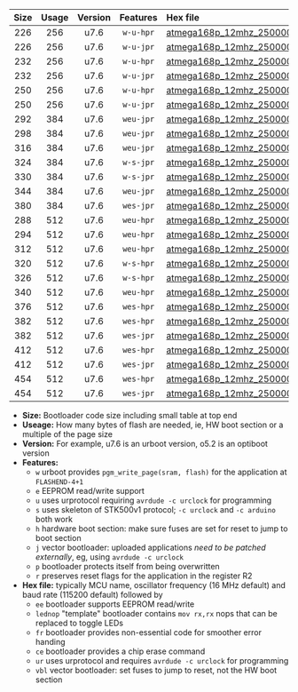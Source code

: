|Size|Usage|Version|Features|Hex file|
|:-:|:-:|:-:|:-:|:--|
|226|256|u7.6|`w-u-hpr`|[atmega168p_12mhz_250000bps_ur.hex](https://raw.githubusercontent.com/stefanrueger/urboot/main/atmega168p_12mhz_250000bps_ur.hex)|
|226|256|u7.6|`w-u-jpr`|[atmega168p_12mhz_250000bps_ur_vbl.hex](https://raw.githubusercontent.com/stefanrueger/urboot/main/atmega168p_12mhz_250000bps_ur_vbl.hex)|
|232|256|u7.6|`w-u-hpr`|[atmega168p_12mhz_250000bps_lednop_ur.hex](https://raw.githubusercontent.com/stefanrueger/urboot/main/atmega168p_12mhz_250000bps_lednop_ur.hex)|
|232|256|u7.6|`w-u-jpr`|[atmega168p_12mhz_250000bps_lednop_ur_vbl.hex](https://raw.githubusercontent.com/stefanrueger/urboot/main/atmega168p_12mhz_250000bps_lednop_ur_vbl.hex)|
|250|256|u7.6|`w-u-hpr`|[atmega168p_12mhz_250000bps_lednop_fr_ur.hex](https://raw.githubusercontent.com/stefanrueger/urboot/main/atmega168p_12mhz_250000bps_lednop_fr_ur.hex)|
|250|256|u7.6|`w-u-jpr`|[atmega168p_12mhz_250000bps_lednop_fr_ur_vbl.hex](https://raw.githubusercontent.com/stefanrueger/urboot/main/atmega168p_12mhz_250000bps_lednop_fr_ur_vbl.hex)|
|292|384|u7.6|`weu-jpr`|[atmega168p_12mhz_250000bps_ee_ur_vbl.hex](https://raw.githubusercontent.com/stefanrueger/urboot/main/atmega168p_12mhz_250000bps_ee_ur_vbl.hex)|
|298|384|u7.6|`weu-jpr`|[atmega168p_12mhz_250000bps_ee_lednop_ur_vbl.hex](https://raw.githubusercontent.com/stefanrueger/urboot/main/atmega168p_12mhz_250000bps_ee_lednop_ur_vbl.hex)|
|316|384|u7.6|`weu-jpr`|[atmega168p_12mhz_250000bps_ee_lednop_fr_ur_vbl.hex](https://raw.githubusercontent.com/stefanrueger/urboot/main/atmega168p_12mhz_250000bps_ee_lednop_fr_ur_vbl.hex)|
|324|384|u7.6|`w-s-jpr`|[atmega168p_12mhz_250000bps_vbl.hex](https://raw.githubusercontent.com/stefanrueger/urboot/main/atmega168p_12mhz_250000bps_vbl.hex)|
|330|384|u7.6|`w-s-jpr`|[atmega168p_12mhz_250000bps_lednop_vbl.hex](https://raw.githubusercontent.com/stefanrueger/urboot/main/atmega168p_12mhz_250000bps_lednop_vbl.hex)|
|344|384|u7.6|`weu-jpr`|[atmega168p_12mhz_250000bps_ee_lednop_fr_ce_ur_vbl.hex](https://raw.githubusercontent.com/stefanrueger/urboot/main/atmega168p_12mhz_250000bps_ee_lednop_fr_ce_ur_vbl.hex)|
|380|384|u7.6|`wes-jpr`|[atmega168p_12mhz_250000bps_ee_vbl.hex](https://raw.githubusercontent.com/stefanrueger/urboot/main/atmega168p_12mhz_250000bps_ee_vbl.hex)|
|288|512|u7.6|`weu-hpr`|[atmega168p_12mhz_250000bps_ee_ur.hex](https://raw.githubusercontent.com/stefanrueger/urboot/main/atmega168p_12mhz_250000bps_ee_ur.hex)|
|294|512|u7.6|`weu-hpr`|[atmega168p_12mhz_250000bps_ee_lednop_ur.hex](https://raw.githubusercontent.com/stefanrueger/urboot/main/atmega168p_12mhz_250000bps_ee_lednop_ur.hex)|
|312|512|u7.6|`weu-hpr`|[atmega168p_12mhz_250000bps_ee_lednop_fr_ur.hex](https://raw.githubusercontent.com/stefanrueger/urboot/main/atmega168p_12mhz_250000bps_ee_lednop_fr_ur.hex)|
|320|512|u7.6|`w-s-hpr`|[atmega168p_12mhz_250000bps.hex](https://raw.githubusercontent.com/stefanrueger/urboot/main/atmega168p_12mhz_250000bps.hex)|
|326|512|u7.6|`w-s-hpr`|[atmega168p_12mhz_250000bps_lednop.hex](https://raw.githubusercontent.com/stefanrueger/urboot/main/atmega168p_12mhz_250000bps_lednop.hex)|
|340|512|u7.6|`weu-hpr`|[atmega168p_12mhz_250000bps_ee_lednop_fr_ce_ur.hex](https://raw.githubusercontent.com/stefanrueger/urboot/main/atmega168p_12mhz_250000bps_ee_lednop_fr_ce_ur.hex)|
|376|512|u7.6|`wes-hpr`|[atmega168p_12mhz_250000bps_ee.hex](https://raw.githubusercontent.com/stefanrueger/urboot/main/atmega168p_12mhz_250000bps_ee.hex)|
|382|512|u7.6|`wes-hpr`|[atmega168p_12mhz_250000bps_ee_lednop.hex](https://raw.githubusercontent.com/stefanrueger/urboot/main/atmega168p_12mhz_250000bps_ee_lednop.hex)|
|382|512|u7.6|`wes-jpr`|[atmega168p_12mhz_250000bps_ee_lednop_vbl.hex](https://raw.githubusercontent.com/stefanrueger/urboot/main/atmega168p_12mhz_250000bps_ee_lednop_vbl.hex)|
|412|512|u7.6|`wes-hpr`|[atmega168p_12mhz_250000bps_ee_lednop_fr.hex](https://raw.githubusercontent.com/stefanrueger/urboot/main/atmega168p_12mhz_250000bps_ee_lednop_fr.hex)|
|412|512|u7.6|`wes-jpr`|[atmega168p_12mhz_250000bps_ee_lednop_fr_vbl.hex](https://raw.githubusercontent.com/stefanrueger/urboot/main/atmega168p_12mhz_250000bps_ee_lednop_fr_vbl.hex)|
|454|512|u7.6|`wes-hpr`|[atmega168p_12mhz_250000bps_ee_lednop_fr_ce.hex](https://raw.githubusercontent.com/stefanrueger/urboot/main/atmega168p_12mhz_250000bps_ee_lednop_fr_ce.hex)|
|454|512|u7.6|`wes-jpr`|[atmega168p_12mhz_250000bps_ee_lednop_fr_ce_vbl.hex](https://raw.githubusercontent.com/stefanrueger/urboot/main/atmega168p_12mhz_250000bps_ee_lednop_fr_ce_vbl.hex)|

- **Size:** Bootloader code size including small table at top end
- **Useage:** How many bytes of flash are needed, ie, HW boot section or a multiple of the page size
- **Version:** For example, u7.6 is an urboot version, o5.2 is an optiboot version
- **Features:**
  + `w` urboot provides `pgm_write_page(sram, flash)` for the application at `FLASHEND-4+1`
  + `e` EEPROM read/write support
  + `u` uses urprotocol requiring `avrdude -c urclock` for programming
  + `s` uses skeleton of STK500v1 protocol; `-c urclock` and `-c arduino` both work
  + `h` hardware boot section: make sure fuses are set for reset to jump to boot section
  + `j` vector bootloader: uploaded applications *need to be patched externally*, eg, using `avrdude -c urclock`
  + `p` bootloader protects itself from being overwritten
  + `r` preserves reset flags for the application in the register R2
- **Hex file:** typically MCU name, oscillator frequency (16 MHz default) and baud rate (115200 default) followed by
  + `ee` bootloader supports EEPROM read/write
  + `lednop` "template" bootloader contains `mov rx,rx` nops that can be replaced to toggle LEDs
  + `fr` bootloader provides non-essential code for smoother error handing
  + `ce` bootloader provides a chip erase command
  + `ur` uses urprotocol and requires `avrdude -c urclock` for programming
  + `vbl` vector bootloader: set fuses to jump to reset, not the HW boot section
